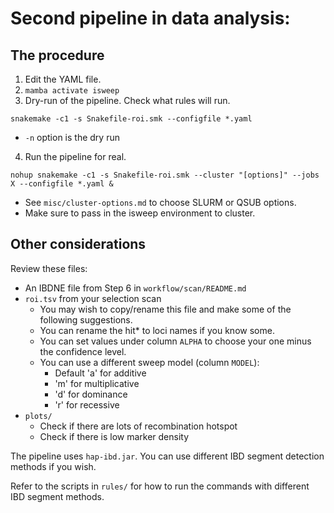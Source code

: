 # Second pipeline in data analysis:

## The procedure

1. Edit the YAML file.
2. ` mamba activate isweep `
3. Dry-run of the pipeline. Check what rules will run.
```
snakemake -c1 -s Snakefile-roi.smk --configfile *.yaml 
```
- ` -n ` option is the dry run
4. Run the pipeline for real.
```
nohup snakemake -c1 -s Snakefile-roi.smk --cluster "[options]" --jobs X --configfile *.yaml & 
```
- See `misc/cluster-options.md` to choose SLURM or QSUB options.
- Make sure to pass in the isweep environment to cluster.

## Other considerations

Review these files:
- An IBDNE file from Step 6 in `workflow/scan/README.md`
- `roi.tsv` from your selection scan
    - You may wish to copy/rename this file and make some of the following suggestions.
    - You can rename the hit* to loci names if you know some.
    - You can set values under column `ALPHA` to choose your one minus the confidence level.
    - You can use a different sweep model (column `MODEL`):
        - Default 'a' for additive
        - 'm' for multiplicative
        - 'd' for dominance
        - 'r' for recessive
- `plots/`
    - Check if there are lots of recombination hotspot
    - Check if there is low marker density

The pipeline uses `hap-ibd.jar`. You can use different IBD segment detection methods if you wish.

Refer to the scripts in `rules/` for how to run the commands with different IBD segment methods.